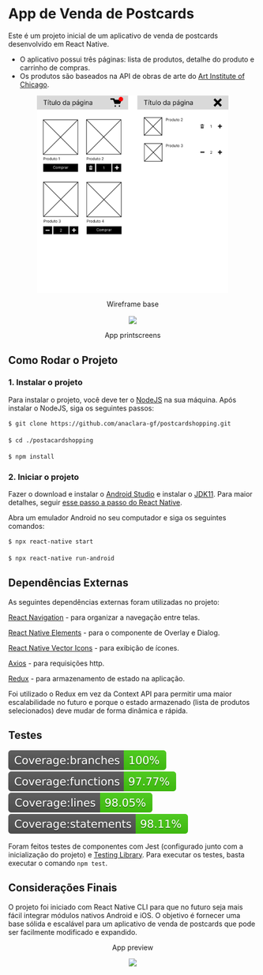 # App de Venda de Postcards

Este é um projeto inicial de um aplicativo de venda de postcards desenvolvido em React Native.

- O aplicativo possui três páginas: lista de produtos, detalhe do produto e carrinho de compras.
- Os produtos são baseados na API de obras de arte do [Art Institute of Chicago](https://api.artic.edu/docs/#introduction).

<div align="center"><img align="center" src="./docs/wireframe.png" height="400px" /></div>
<p align="center">Wireframe base</p>
<div align="center"><img align="center" src="./docs/app.png" height="400px" /></div>
<p align="center">App printscreens</p>

## Como Rodar o Projeto

### 1. Instalar o projeto

Para instalar o projeto, você deve ter o [NodeJS](https://nodejs.org/en) na sua máquina. Após instalar o NodeJS, siga os seguintes passos:

```sh
$ git clone https://github.com/anaclara-gf/postcardshopping.git

$ cd ./postacardshopping

$ npm install
```

### 2. Iniciar o projeto

Fazer o download e instalar o [Android Studio](https://developer.android.com/studio) e instalar o [JDK11](https://www.oracle.com/br/java/technologies/javase/jdk11-archive-downloads.html). Para maior detalhes, seguir [esse passo a passo do React Native](https://reactnative.dev/docs/environment-setup).

Abra um emulador Android no seu computador e siga os seguintes comandos:

```sh
$ npx react-native start

$ npx react-native run-android
```

## Dependências Externas

As seguintes dependências externas foram utilizadas no projeto:

[React Navigation](https://reactnavigation.org/) - para organizar a navegação entre telas.

[React Native Elements](https://reactnativeelements.com/) - para o componente de Overlay e Dialog.

[React Native Vector Icons](https://www.npmjs.com/package/react-native-vector-icons) - para exibição de ícones.

[Axios](https://axios-http.com/ptbr/docs/intro) - para requisições http.

[Redux](https://redux.js.org/) - para armazenamento de estado na aplicação.

Foi utilizado o Redux em vez da Context API para permitir uma maior escalabilidade no futuro e porque o estado armazenado (lista de produtos selecionados) deve mudar de forma dinâmica e rápida.

## Testes

![badge-branches](./coverage/badge-branches.svg)
![badge-functions](./coverage/badge-functions.svg)
![badge-lines](./coverage/badge-lines.svg)
![badge-statements](./coverage/badge-statements.svg)

Foram feitos testes de componentes com Jest (configurado junto com a inicialização do projeto) e [Testing Library](https://testing-library.com/). Para executar os testes, basta executar o comando `npm test`.

## Considerações Finais

O projeto foi iniciado com React Native CLI para que no futuro seja mais fácil integrar módulos nativos Android e iOS. O objetivo é fornecer uma base sólida e escalável para um aplicativo de venda de postcards que pode ser facilmente modificado e expandido.

<p align="center">App preview</p>
<div align="center"><img src="./docs/video.gif" width="300"></div>
